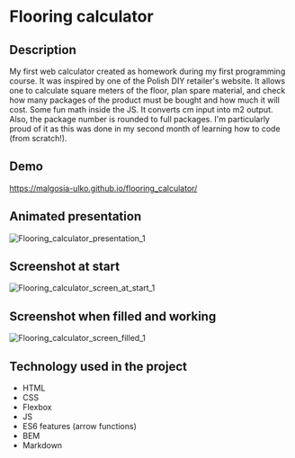 # Flooring calculator

## Description
My first web calculator created as homework during my first programming course.
It was inspired by one of the Polish DIY retailer's website.
It allows one to calculate square meters of the floor, plan spare material, and check how many packages of the product must be bought and how much it will cost.
Some fun math inside the JS. It converts cm input into m2 output. Also, the package number is rounded to full packages.
I'm particularly proud of it as this was done in my second month of learning how to code (from scratch!).

## Demo
https://malgosia-ulko.github.io/flooring_calculator/

## Animated presentation
![Flooring_calculator_presentation_1](https://user-images.githubusercontent.com/116841279/202410334-34802040-e1a2-49ea-b89a-4cd4a90f3479.gif)

## Screenshot at start
![Flooring_calculator_screen_at_start_1](https://user-images.githubusercontent.com/116841279/202410388-c5298a14-667f-4ff1-a176-c4267602ef00.JPG)

## Screenshot when filled and working
![Flooring_calculator_screen_filled_1](https://user-images.githubusercontent.com/116841279/202410466-2ee5695d-b781-434d-8a89-5a6d57c4b40f.JPG)

## Technology used in the project
- HTML
- CSS
- Flexbox
- JS
- ES6 features (arrow functions)
- BEM
- Markdown
